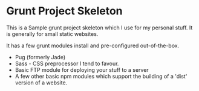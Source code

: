 # Grunt Project Skeleton

This is a Sample grunt project skeleton which I use for my personal stuff. It is generally for small static websites. 


It has a few grunt modules install and pre-configured out-of-the-box. 

* Pug (formerly Jade)
* Sass - CSS preprocessor I tend to favour. 
* Basic FTP module for deploying your stuff to a server
* A few other basic npm modules which support the building of a 'dist' version of a website. 
